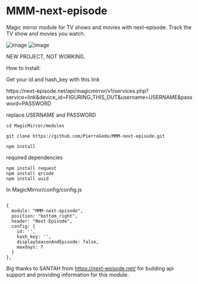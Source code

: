 # MMM-next-episode
Magic mirror module for TV shows and movies with next-episode. Track the TV show and movies you watch.

![image](https://github.com/PierreGode/MMM-next-episode/assets/8579922/38e955a4-a156-4ef8-8b67-6e0b93e0645c)
![image](https://github.com/PierreGode/MMM-next-episode/assets/8579922/08f59252-8a0c-4d29-8d6f-716336204fb3)




NEW PROJECT, NOT WORKING.

How to install:<p></p>
Get your id and hash_key with this link 
<p></p>
https://next-episode.net/api/magicmirror/v1/services.php?service=link&device_id=FIGURING_THIS_OUT&username=USERNAME&password=PASSWORD
<p></p>
replace USERNAME and PASSWORD

```
cd MagicMirror/modules
```
```
git clone https://github.com/PierreGode/MMM-next-episode.git
```
```
npm install
```
required dependencies
```
npm install request
npm install qrcode
npm install uuid
```


In MagicMirror/config/config.js
```

{
  module: "MMM-next-episode",
  position: "bottom_right",
  header: "Next-Episode",
  config: {
    id: '',
    hash_key: '',
    displaySeasonAndEpisode: false,
    maxdays: 7
  }
},
```
Big thanks to SANTAH from https://next-episode.net/ for building api support and providing information for this module.
